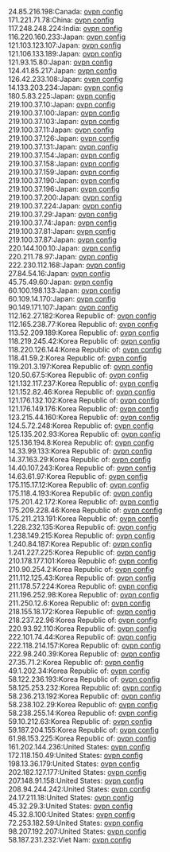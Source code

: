 24.85.216.198:Canada: [ovpn config](vpn/24_85_216_198.ovpn)  
171.221.71.78:China: [ovpn config](vpn/171_221_71_78.ovpn)  
117.248.248.224:India: [ovpn config](vpn/117_248_248_224.ovpn)  
116.220.160.233:Japan: [ovpn config](vpn/116_220_160_233.ovpn)  
121.103.123.107:Japan: [ovpn config](vpn/121_103_123_107.ovpn)  
121.106.133.189:Japan: [ovpn config](vpn/121_106_133_189.ovpn)  
121.93.15.80:Japan: [ovpn config](vpn/121_93_15_80.ovpn)  
124.41.85.217:Japan: [ovpn config](vpn/124_41_85_217.ovpn)  
126.42.233.108:Japan: [ovpn config](vpn/126_42_233_108.ovpn)  
14.133.203.234:Japan: [ovpn config](vpn/14_133_203_234.ovpn)  
180.5.83.225:Japan: [ovpn config](vpn/180_5_83_225.ovpn)  
219.100.37.10:Japan: [ovpn config](vpn/219_100_37_10.ovpn)  
219.100.37.100:Japan: [ovpn config](vpn/219_100_37_100.ovpn)  
219.100.37.103:Japan: [ovpn config](vpn/219_100_37_103.ovpn)  
219.100.37.11:Japan: [ovpn config](vpn/219_100_37_11.ovpn)  
219.100.37.126:Japan: [ovpn config](vpn/219_100_37_126.ovpn)  
219.100.37.131:Japan: [ovpn config](vpn/219_100_37_131.ovpn)  
219.100.37.154:Japan: [ovpn config](vpn/219_100_37_154.ovpn)  
219.100.37.158:Japan: [ovpn config](vpn/219_100_37_158.ovpn)  
219.100.37.159:Japan: [ovpn config](vpn/219_100_37_159.ovpn)  
219.100.37.190:Japan: [ovpn config](vpn/219_100_37_190.ovpn)  
219.100.37.196:Japan: [ovpn config](vpn/219_100_37_196.ovpn)  
219.100.37.200:Japan: [ovpn config](vpn/219_100_37_200.ovpn)  
219.100.37.224:Japan: [ovpn config](vpn/219_100_37_224.ovpn)  
219.100.37.29:Japan: [ovpn config](vpn/219_100_37_29.ovpn)  
219.100.37.74:Japan: [ovpn config](vpn/219_100_37_74.ovpn)  
219.100.37.81:Japan: [ovpn config](vpn/219_100_37_81.ovpn)  
219.100.37.87:Japan: [ovpn config](vpn/219_100_37_87.ovpn)  
220.144.100.10:Japan: [ovpn config](vpn/220_144_100_10.ovpn)  
220.211.78.97:Japan: [ovpn config](vpn/220_211_78_97.ovpn)  
222.230.112.168:Japan: [ovpn config](vpn/222_230_112_168.ovpn)  
27.84.54.16:Japan: [ovpn config](vpn/27_84_54_16.ovpn)  
45.75.49.60:Japan: [ovpn config](vpn/45_75_49_60.ovpn)  
60.100.198.133:Japan: [ovpn config](vpn/60_100_198_133.ovpn)  
60.109.14.170:Japan: [ovpn config](vpn/60_109_14_170.ovpn)  
90.149.171.107:Japan: [ovpn config](vpn/90_149_171_107.ovpn)  
112.162.27.182:Korea Republic of: [ovpn config](vpn/112_162_27_182.ovpn)  
112.165.238.77:Korea Republic of: [ovpn config](vpn/112_165_238_77.ovpn)  
113.52.209.189:Korea Republic of: [ovpn config](vpn/113_52_209_189.ovpn)  
118.219.245.42:Korea Republic of: [ovpn config](vpn/118_219_245_42.ovpn)  
118.220.126.144:Korea Republic of: [ovpn config](vpn/118_220_126_144.ovpn)  
118.41.59.2:Korea Republic of: [ovpn config](vpn/118_41_59_2.ovpn)  
119.201.3.197:Korea Republic of: [ovpn config](vpn/119_201_3_197.ovpn)  
120.50.67.5:Korea Republic of: [ovpn config](vpn/120_50_67_5.ovpn)  
121.132.117.237:Korea Republic of: [ovpn config](vpn/121_132_117_237.ovpn)  
121.152.82.46:Korea Republic of: [ovpn config](vpn/121_152_82_46.ovpn)  
121.176.132.102:Korea Republic of: [ovpn config](vpn/121_176_132_102.ovpn)  
121.176.149.176:Korea Republic of: [ovpn config](vpn/121_176_149_176.ovpn)  
123.215.44.160:Korea Republic of: [ovpn config](vpn/123_215_44_160.ovpn)  
124.5.72.248:Korea Republic of: [ovpn config](vpn/124_5_72_248.ovpn)  
125.135.202.93:Korea Republic of: [ovpn config](vpn/125_135_202_93.ovpn)  
125.136.194.8:Korea Republic of: [ovpn config](vpn/125_136_194_8.ovpn)  
14.33.99.133:Korea Republic of: [ovpn config](vpn/14_33_99_133.ovpn)  
14.37.163.29:Korea Republic of: [ovpn config](vpn/14_37_163_29.ovpn)  
14.40.107.243:Korea Republic of: [ovpn config](vpn/14_40_107_243.ovpn)  
14.63.61.97:Korea Republic of: [ovpn config](vpn/14_63_61_97.ovpn)  
175.115.17.12:Korea Republic of: [ovpn config](vpn/175_115_17_12.ovpn)  
175.118.4.193:Korea Republic of: [ovpn config](vpn/175_118_4_193.ovpn)  
175.201.42.172:Korea Republic of: [ovpn config](vpn/175_201_42_172.ovpn)  
175.209.228.46:Korea Republic of: [ovpn config](vpn/175_209_228_46.ovpn)  
175.211.213.191:Korea Republic of: [ovpn config](vpn/175_211_213_191.ovpn)  
1.228.232.135:Korea Republic of: [ovpn config](vpn/1_228_232_135.ovpn)  
1.238.149.215:Korea Republic of: [ovpn config](vpn/1_238_149_215.ovpn)  
1.240.84.187:Korea Republic of: [ovpn config](vpn/1_240_84_187.ovpn)  
1.241.227.225:Korea Republic of: [ovpn config](vpn/1_241_227_225.ovpn)  
210.178.177.101:Korea Republic of: [ovpn config](vpn/210_178_177_101.ovpn)  
210.90.254.2:Korea Republic of: [ovpn config](vpn/210_90_254_2.ovpn)  
211.112.125.43:Korea Republic of: [ovpn config](vpn/211_112_125_43.ovpn)  
211.178.57.224:Korea Republic of: [ovpn config](vpn/211_178_57_224.ovpn)  
211.196.252.98:Korea Republic of: [ovpn config](vpn/211_196_252_98.ovpn)  
211.250.12.6:Korea Republic of: [ovpn config](vpn/211_250_12_6.ovpn)  
218.155.18.172:Korea Republic of: [ovpn config](vpn/218_155_18_172.ovpn)  
218.237.22.96:Korea Republic of: [ovpn config](vpn/218_237_22_96.ovpn)  
220.93.92.110:Korea Republic of: [ovpn config](vpn/220_93_92_110.ovpn)  
222.101.74.44:Korea Republic of: [ovpn config](vpn/222_101_74_44.ovpn)  
222.118.214.157:Korea Republic of: [ovpn config](vpn/222_118_214_157.ovpn)  
222.98.240.39:Korea Republic of: [ovpn config](vpn/222_98_240_39.ovpn)  
27.35.71.2:Korea Republic of: [ovpn config](vpn/27_35_71_2.ovpn)  
49.1.202.34:Korea Republic of: [ovpn config](vpn/49_1_202_34.ovpn)  
58.122.236.193:Korea Republic of: [ovpn config](vpn/58_122_236_193.ovpn)  
58.125.253.232:Korea Republic of: [ovpn config](vpn/58_125_253_232.ovpn)  
58.236.213.192:Korea Republic of: [ovpn config](vpn/58_236_213_192.ovpn)  
58.238.102.29:Korea Republic of: [ovpn config](vpn/58_238_102_29.ovpn)  
58.238.255.14:Korea Republic of: [ovpn config](vpn/58_238_255_14.ovpn)  
59.10.212.63:Korea Republic of: [ovpn config](vpn/59_10_212_63.ovpn)  
59.187.204.155:Korea Republic of: [ovpn config](vpn/59_187_204_155.ovpn)  
61.98.153.225:Korea Republic of: [ovpn config](vpn/61_98_153_225.ovpn)  
161.202.144.236:United States: [ovpn config](vpn/161_202_144_236.ovpn)  
172.118.150.49:United States: [ovpn config](vpn/172_118_150_49.ovpn)  
198.13.36.179:United States: [ovpn config](vpn/198_13_36_179.ovpn)  
202.182.127.177:United States: [ovpn config](vpn/202_182_127_177.ovpn)  
207.148.91.158:United States: [ovpn config](vpn/207_148_91_158.ovpn)  
208.94.244.242:United States: [ovpn config](vpn/208_94_244_242.ovpn)  
24.17.211.18:United States: [ovpn config](vpn/24_17_211_18.ovpn)  
45.32.29.3:United States: [ovpn config](vpn/45_32_29_3.ovpn)  
45.32.8.100:United States: [ovpn config](vpn/45_32_8_100.ovpn)  
72.253.182.59:United States: [ovpn config](vpn/72_253_182_59.ovpn)  
98.207.192.207:United States: [ovpn config](vpn/98_207_192_207.ovpn)  
58.187.231.232:Viet Nam: [ovpn config](vpn/58_187_231_232.ovpn)  
